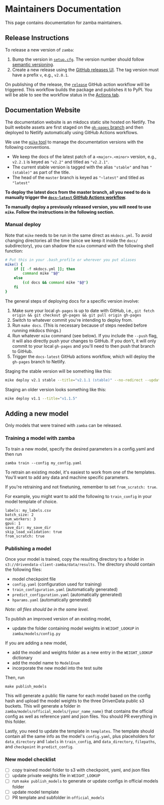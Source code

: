 # Maintainers Documentation

This page contains documentation for zamba maintainers.

## Release Instructions

To release a new version of `zamba`:

1. Bump the version in [`setup.cfg`](https://github.com/drivendataorg/zamba/blob/master/setup.cfg). The version number should follow [semantic versioning](https://semver.org/).
2. Create a new release using the [GitHub releases UI](https://github.com/drivendataorg/zamba/releases/new). The tag version must have a prefix `v`, e.g., `v2.0.1`.

On publishing of the release, the [`release`](https://github.com/drivendataorg/zamba/blob/master/.github/workflows/release.yml) GitHub action workflow will be triggered. This workflow builds the package and publishes it to PyPI. You will be able to see the workflow status in the [Actions tab](https://github.com/drivendataorg/zamba/actions?query=workflow%3Arelease).

## Documentation Website

The documentation website is an mkdocs static site hosted on Netlify. The built website assets are first staged on the [`gh-pages` branch](https://github.com/drivendataorg/zamba/tree/gh-pages) and then deployed to Netlify automatically using GitHub Actions workflows.

We use the [`mike` tool](https://github.com/jimporter/mike) to manage the documentation versions with the following conventions.
- We keep the docs of the latest patch of a `<major>.<minor>` version, e.g., `v2.2.1` is keyed as `"v2.2"` and titled as `"v2.2.1"`.
- The current stable version is tagged with the alias `"stable"` and has `"(stable)"` as part of the title.
- The head of the `master` branch is keyed as `"~latest"` and titled as `"latest"`

**To deploy the latest docs from the master branch, all you need to do is manually trigger the [`docs-latest` GitHub Actions workflow](https://github.com/drivendataorg/zamba/actions/workflows/docs-latest.yml).**

**To manually deploy a previously released version, you will need to use `mike`. Follow the instructions in the following section.**

### Manual deploy

Note that `mike` needs to be run in the same direct as `mkdocs.yml`. To avoid changing directories all the time (since we keep it inside the `docs/` subdirectory), you can shadow the `mike` command with the following shell function:

```bash
# Put this in your .bash_profile or wherever you put aliases
mike() {
    if [[ -f mkdocs.yml ]]; then
        command mike "$@"
    else
        (cd docs && command mike "$@")
    fi
}
```

The general steps of deploying docs for a specific version involve:

1. Make sure your local `gh-pages` is up to date with GitHub, i.e., `git fetch origin && git checkout gh-pages && git pull origin gh-pages`
2. Switch to whatever commit you're intending to deploy from.
3. Run `make docs`. (This is necessary because of steps needed before running mkdocs things.)
4. Run whatever `mike` command (see below). If you include the `--push` flag, it will also directly push your changes to GitHub. If you don't, it will only commit to your local `gh-pages` and you'll need to then push that branch to GitHub.
5. Trigger the `docs-latest` GitHub actions workflow, which will deploy the `gh-pages` branch to Netlify.

Staging the stable version will be something like this:

```bash
mike deploy v2.1 stable --title="v2.1.1 (stable)" --no-redirect --update-aliases
```

Staging an older version looks something like this:

```bash
mike deploy v1.1 --title="v1.1.5"
```

## Adding a new model

Only models that were trained with `zamba` can be released.

### Training a model with zamba

To train a new model, specify the desired parameters in a config.yaml and then run
```
zamba train --config my_config.yaml
```

To retrain an existing model, it's easiest to work from one of the templates. You'll want to add any data and machine specific parameters.

If you're retraining and not finetuning, remember to set `from_scratch: true`.

For example, you might want to add the following to `train_config` in your model template of choice.

```
labels: my_labels.csv
batch_size: 2
num_workers: 3
gpus: 1
save_dir: my_save_dir
skip_load_validation: true
from_scratch: true
```

### Publishing a model

Once your model is trained, copy the resulting directory to a folder in `s3://drivendata-client-zamba/data/results`. The directory should contain the following files:

- model checkpoint file
- `config.yaml` (configuration used for training)
- `train_configuration.yaml` (automatically generated)
- `predict_configuration.yaml` (automatically generated)
- `hparams.yaml` (automatically generated)

*Note: all files should be in the same level.*

To publish an improved version of an existing model,
- update the folder containing model weights in `WEIGHT_LOOKUP` in `zamba/models/config.py`

If you are adding a new model,
- add the model and weights folder as a new entry in the `WEIGHT_LOOKUP` dictionary
- add the model name to `ModelEnum`
- incorporate the new model into the test suite

Then, run
```
make publish_models
```

This will generate a public file name for each model based on the config hash and upload the model weights to the three DrivenData public s3 buckets. This will generate a folder in `zamba/models/official_models/{your_name_name}` that contains the official config as well as reference yaml and json files. You should PR everything in this folder.

Lastly, you need to update the template in `templates`. The template should contain all the same info as the model's `config.yaml`, plus placeholders for `data_directory` and `labels` in `train_config`, and `data_directory`, `filepaths`, and `checkpoint` in `predict_config`.

### New model checklist

- [ ] copy trained model folder to s3 with checkpoint, yaml, and json files
- [ ] update private weights file in `WEIGHT_LOOKUP`
- [ ] run `make publish_models` to generate or update configs in official models folder
- [ ] update model template
- [ ] PR template and subfolder in `official_models`
